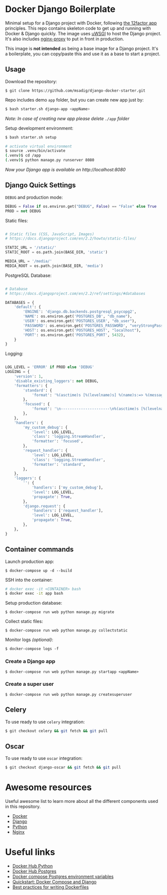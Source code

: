# Docker Django Boilerplate

Minimal setup for a Django project with Docker, following
[the 12factor app](https://12factor.net/) principles. This repo contains
skeleton code to get up and running with Docker & Django quickly. The
image uses [uWSGI](https://uwsgi-docs.readthedocs.io/) to host the
Django project. It's also includes [nginx-proxy](https://github.com/jwilder/nginx-proxy) to put in front in
production.  

This image is **not intended** as being a base image for a Django project.
It's a boilerplate, you can copy/paste this and use it as a base to
start a project.

## Usage

Download the repository:
```
$ git clone https://github.com/msadig/django-docker-starter.git
```

Repo includes demo `app` folder, but you can create new app just by:
```bash
$ bash starter.sh django-app <appName>
```
*Note: In case of creating new app please delete `./app` folder*

Setup development environment:
```bash
$ bash starter.sh setup

# activate virtual environment
$ source .venv/bin/activate
(.venv)$ cd /app
(.venv)$ python manage.py runserver 8080
```
*Now your Django app is available on http://localhost:8080*


## Django Quick Settings

`DEBUG` and production mode:
```python
DEBUG = False if os.environ.get("DEBUG", False) == "False" else True
PROD = not DEBUG

```

Static files:
```python

# Static files (CSS, JavaScript, Images)
# https://docs.djangoproject.com/en/2.2/howto/static-files/

STATIC_URL = '/static/'
STATIC_ROOT = os.path.join(BASE_DIR, 'static')

MEDIA_URL = '/media/'
MEDIA_ROOT = os.path.join(BASE_DIR, 'media')

```

PostgreSQL Database:
```python

# Database
# https://docs.djangoproject.com/en/2.2/ref/settings/#databases

DATABASES = {
    'default': {
        'ENGINE': 'django.db.backends.postgresql_psycopg2',
        'NAME': os.environ.get('POSTGRES_DB', "db_name"),
        'USER': os.environ.get('POSTGRES_USER', "db_user"),
        'PASSWORD': os.environ.get('POSTGRES_PASSWORD', "veryStrongPassword"),
        'HOST': os.environ.get('POSTGRES_HOST', "localhost"),
        'PORT': os.environ.get('POSTGRES_PORT', 5432),
    }
}

```

Logging:
```python

LOG_LEVEL = 'ERROR' if PROD else 'DEBUG'
LOGGING = {
    'version': 1,
    'disable_existing_loggers': not DEBUG,
    'formatters': {
        'standard': {
            'format': '%(asctime)s [%(levelname)s] %(name)s:=> %(message)s',
        },
        'focused': {
            'format': '\n----------------------\n%(asctime)s [%(levelname)s] %(name)s:=> %(message)s \n----------------------',
        },
    },
    'handlers': {
        'my_custom_debug': {
            'level': LOG_LEVEL,
            'class': 'logging.StreamHandler',
            'formatter': 'focused',
        },
        'request_handler': {
            'level': LOG_LEVEL,
            'class': 'logging.StreamHandler',
            'formatter': 'standard',
        },
    },
    'loggers': {
        '': {
            'handlers': ['my_custom_debug'],
            'level': LOG_LEVEL,
            'propagate': True,
        },
        'django.request': {
            'handlers': ['request_handler'],
            'level': LOG_LEVEL,
            'propagate': True,
        },
    },
}

```


## Container commands

Launch production app:
```
$ docker-compose up -d --build
```

SSH into the container:
```bash
# docker exec -it <CONTAINER> bash
$ docker exec -it app bash
```

Setup production database:
```
$ docker-compose run web python manage.py migrate
```


Collect static files:
```
$ docker-compose run web python manage.py collectstatic
```

Monitor logs *(optional)*:
```
$ docker-compose logs -f
```


### Create a Django app

```
$ docker-compose run web python manage.py startapp <appName>
```

### Create a super user
```
$ docker-compose run web python manage.py createsuperuser
```


## Celery

To use ready to use `celery` integration:
```bash
$ git checkout celery && git fetch && git pull
```

## Oscar

To use ready to use `oscar` integration:
```bash
$ git checkout django-oscar && git fetch && git pull
```


# Awesome resources

Useful awesome list to learn more about all the different components used in this repository.

* [Docker](https://github.com/veggiemonk/awesome-docker)
* [Django](https://gitlab.com/rosarior/awesome-django)
* [Python](https://github.com/vinta/awesome-python)
* [Nginx](https://github.com/agile6v/awesome-nginx)

# Useful links

* [Docker Hub Python](https://hub.docker.com/_/python/)
* [Docker Hub Postgres](https://hub.docker.com/_/postgres/)
* [Docker compose Postgres environment variables](http://stackoverflow.com/questions/29580798/docker-compose-environment-variables)
* [Quickstart: Docker Compose and Django](https://docs.docker.com/compose/django/)
* [Best practices for writing Dockerfiles](https://docs.docker.com/engine/userguide/eng-image/dockerfile_best-practices/)
